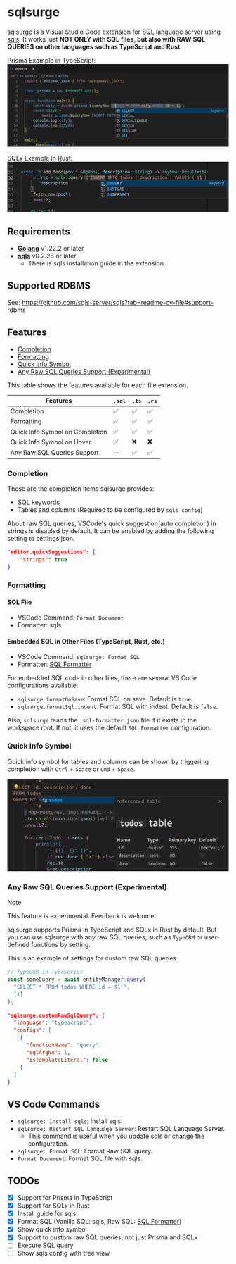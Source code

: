 # sqlsurge <!-- omit in toc -->

[sqlsurge](https://marketplace.visualstudio.com/items?itemName=senken.sqlsurge) is a Visual Studio Code extension for SQL language server using [sqls](https://github.com/lighttiger2505/sqls). It works just **NOT ONLY with SQL files, but also with RAW SQL QUERIES on other languages such as TypeScript and Rust**.

Prisma Example in TypeScript:
![Alt text](resources/screenshot-ts.png)

SQLx Example in Rust:
![Alt text](resources/screenshot-rs.png)

## Requirements <!-- omit in toc -->

- [**Golang**](https://golang.org/doc/install) v1.22.2 or later
- [**sqls**](https://github.com/sqls-server/sqls?tab=readme-ov-file#installation) v0.2.28 or later
  - There is sqls installation guide in the extension.

## Supported RDBMS <!-- omit in toc -->

See: https://github.com/sqls-server/sqls?tab=readme-ov-file#support-rdbms

## Features <!-- omit in toc -->

- [Completion](#completion)
- [Formatting](#formatting)
- [Quick Info Symbol](#quick-info-symbol)
- [Any Raw SQL Queries Support (Experimental)](#any-raw-sql-queries-support-experimental)

This table shows the features available for each file extension.

| Features                        | `.sql` | `.ts` | `.rs` |
| ------------------------------- | ------ | ----- | ----- |
| Completion                      | ✅     | ✅    | ✅    |
| Formatting                      | ✅     | ✅    | ✅    |
| Quick Info Symbol on Completion | ✅     | ✅    | ✅    |
| Quick Info Symbol on Hover      | ✅     | ❌    | ❌    |
| Any Raw SQL Queries Support     | ー     | ✅    | ✅    |

### Completion

These are the completion items sqlsurge provides:

- SQL keywords
- Tables and columns (Required to be configured by `sqls config`)

About raw SQL queries, VSCode's quick suggestion(auto completion) in strings is disabled by default.
It can be enabled by adding the following setting to settings.json.

```json
"editor.quickSuggestions": {
    "strings": true
}
```

### Formatting

#### SQL File

- VSCode Command: `Format Document`
- Formatter: sqls

#### Embedded SQL in Other Files (TypeScript, Rust, etc.)

- VSCode Command: `sqlsurge: Format SQL`
- Formatter: [SQL Formatter](https://github.com/sql-formatter-org/sql-formatter)

For embedded SQL code in other files, there are several VS Code configurations available:

- `sqlsurge.formatOnSave`: Format SQL on save. Default is `true`.
- `sqlsurge.formatSql.indent`: Format SQL with indent. Default is `false`.

Also, `sqlsurge` reads the `.sql-formatter.json` file if it exists in the workspace root. If not, it uses the default `SQL Formatter` configuration.

### Quick Info Symbol

Quick info symbol for tables and columns can be shown by triggering completion with `Ctrl` + `Space` or `Cmd` + `Space`.

![text](resources/screenshot-quick-info.png)

### Any Raw SQL Queries Support (Experimental)

> [!NOTE]
> This feature is experimental. Feedback is welcome!

sqlsurge supports Prisma in TypeScript and SQLx in Rust by default. But you can use sqlsurge with any raw SQL queries, such as `TypeORM` or user-defined functions by setting.

This is an example of settings for custom raw SQL queries.

```ts
// TypeORM in TypeScript
const someQuery = await entityManager.query(
  "SELECT * FROM todos WHERE id = $1;",
  [1]
);
```

```json
"sqlsurge.customRawSqlQuery": {
  "language": "typescript",
  "configs": [
    {
      "functionName": "query",
      "sqlArgNo": 1,
      "isTemplateLiteral": false
    }
  ]
}
```

## VS Code Commands <!-- omit in toc -->

- `sqlsurge: Install sqls`: Install sqls.
- `sqlsurge: Restart SQL Language Server`: Restart SQL Language Server.
  - This command is useful when you update sqls or change the configuration.
- `sqlsurge: Format SQL`: Format Raw SQL query.
- `Format Document`: Format SQL file with sqls.

## TODOs <!-- omit in toc -->

- [x] Support for Prisma in TypeScript
- [x] Support for SQLx in Rust
- [x] Install guide for sqls
- [x] Format SQL (Vanilla SQL: sqls, Raw SQL: [SQL Formatter](https://github.com/sql-formatter-org/sql-formatter))
- [x] Show quick info symbol
- [x] Support to custom raw SQL queries, not just Prisma and SQLx
- [ ] Execute SQL query
- [ ] Show sqls config with tree view

